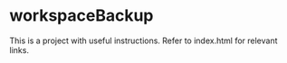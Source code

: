 # workspaceBackup

This is a project with useful instructions. Refer to index.html for relevant links.